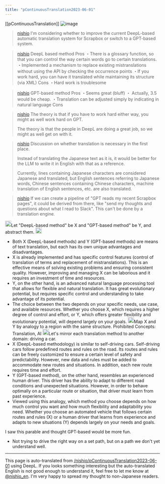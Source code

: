 ```yaml
---
title: "pContinuousTranslation2023-06-01"
---
```


[[pContinuousTranslation]]
![image](https://gyazo.com/5996dee7830c6ef1091d12bbde40fa2c/thumb/1000)
> [nishio](https://twitter.com/nishio/status/1663946852985872384) I'm considering whether to improve the current DeepL-based automatic translation system for Scrapbox or switch to a GPT-based system.

> [nishio](https://twitter.com/nishio/status/1663949478041362435) DeepL based method Pros
>  ・There is a glossary function, so that you can control the way certain words go to certain translations.
>  ・Implemented a mechanism to replace existing mistranslations without using the API by checking the occurrence points
>  ・If you work hard, you can have it translated while maintaining its structure (via XML)
>  Cons
>  ・Hard work is troublesome

> [nishio](https://twitter.com/nishio/status/1663950355120676864) GPT-based method Pros
>  ・Seems great (bluff)
>  ・ Actually, 3.5 would be cheap.
>  ・Translation can be adjusted simply by indicating in natural language
>  Cons


> [nishio](https://twitter.com/nishio/status/1663950546305441793) The theory is that if you have to work hard either way, you might as well work hard on GPT.
>
>  The theory is that the people in DeepL are doing a great job, so we might as well get on with it.

> [nishio](https://twitter.com/nishio/status/1663951165778968580) Discussion on whether translation is necessary in the first place.
>
>  Instead of translating the Japanese text as it is, it would be better for the LLM to write it in English with that as a reference.
>
>  Currently, lines containing Japanese characters are considered Japanese and translated, but English sentences referring to Japanese words, Chinese sentences containing Chinese characters, machine translation of English sentences, etc. are also translated.

> [nishio](https://twitter.com/nishio/status/1663951704956747776) If we can create a pipeline of "GPT reads my recent Scrapbox pages", it could be derived from there, like "send my thoughts and questions about what I read to Slack". This can't be done by a translation engine.

<img src='https://scrapbox.io/api/pages/nishio-en/nishio/icon' alt='nishio.icon' height="19.5"/>Let "DeepL-based method" be X and "GPT-based method" be Y, and abstract them.
<img src='https://scrapbox.io/api/pages/nishio-en/GPT-4/icon' alt='GPT-4.icon' height="19.5"/>
- Both X (DeepL-based methods) and Y (GPT-based methods) are means of text translation, but each has its own unique advantages and disadvantages.
- X is already implemented and has specific control features (control of translation of terms and replacement of mistranslations). This is an effective means of solving existing problems and ensuring consistent quality. However, improving and managing X can be laborious and it requires an investment of time and resources.
- Y, on the other hand, is an advanced natural language processing tool that allows for flexible and natural translation. It has great evolutionary potential, but requires specific control and understanding to take advantage of its potential.
- The choice between the two depends on your specific needs, use case, and available resources. Whether you choose X, which requires a higher degree of control and effort, or Y, which offers greater flexibility and evolutionary potential, will depend largely on your goals.
<img src='https://scrapbox.io/api/pages/nishio-en/nishio/icon' alt='nishio.icon' height="19.5"/>Map X and Y by analogy to a region with the same structure. Prohibited Concepts: Translation, AI
<img src='https://scrapbox.io/api/pages/nishio-en/GPT-4/icon' alt='GPT-4.icon' height="19.5"/>Let's mirror each translation method to another domain: driving a car.
- X (DeepL-based methodology) is similar to self-driving cars. Self-driving cars follow predefined routes and rules on the road. Its routes and rules can be freely customized to ensure a certain level of safety and predictability. However, new data and rules must be added to accommodate new routes and situations. In addition, each new route requires time and effort.
- Y (GPT-based method), on the other hand, resembles an experienced human driver. This driver has the ability to adapt to different road conditions and unexpected situations. However, in order to behave optimally on a particular route or situation, that driver must learn from past experience.
- Viewed using this analogy, which method you choose depends on how much control you want and how much flexibility and adaptability you need. Whether you choose an automated vehicle that follows certain routes and rules (X) or a human driver that learns from experience and adapts to new situations (Y) depends largely on your needs and goals.

I saw this parable and thought GPT-based would be more fun.
- Not trying to drive the right way on a set path, but on a path we don't yet understand well.

---
This page is auto-translated from [/nishio/pContinuousTranslation2023-06-01](https://scrapbox.io/nishio/pContinuousTranslation2023-06-01) using DeepL. If you looks something interesting but the auto-translated English is not good enough to understand it, feel free to let me know at [@nishio_en](https://twitter.com/nishio_en). I'm very happy to spread my thought to non-Japanese readers.
